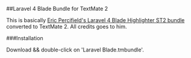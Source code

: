 ##Laravel 4 Blade Bundle for TextMate 2

This is basically [Eric Percifield's Laravel 4 Blade Highlighter ST2 bundle](https://github.com/Medalink/laravel-blade) converted to TextMate 2. All credits goes to him.

###Installation

Download && double-click on 'Laravel Blade.tmbundle'.